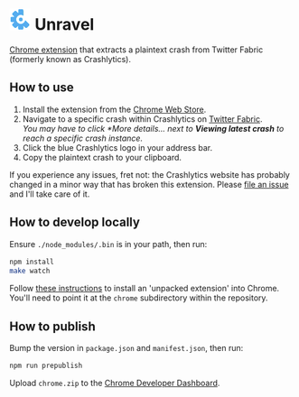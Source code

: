 # ![Icon](/chrome/img/icon-38.png) Unravel

[Chrome extension](https://chrome.google.com/webstore/detail/unravel/opccdmdchkjidmnneegkgglhgigpkopa)
that extracts a plaintext crash from Twitter Fabric (formerly known as
Crashlytics).

## How to use

1. Install the extension from the
   [Chrome Web Store](https://chrome.google.com/webstore/detail/unravel/opccdmdchkjidmnneegkgglhgigpkopa).
2. Navigate to a specific crash within Crashlytics on
   [Twitter Fabric](https://fabric.io).  
   _You may have to click **More details...* next to **Viewing latest crash**
   to reach a specific crash instance._
3. Click the blue Crashlytics logo in your address bar.
4. Copy the plaintext crash to your clipboard.

If you experience any issues, fret not: the Crashlytics website has probably
changed in a minor way that has broken this extension. Please
[file an issue](https://github.com/jamesreggio/unravel/issues/new) and I'll
take care of it.

## How to develop locally

Ensure `./node_modules/.bin` is in your path, then run:

```sh
npm install
make watch
```

Follow [these instructions](https://developer.chrome.com/extensions/getstarted#unpacked)
to install an 'unpacked extension' into Chrome. You'll need to point it at the
`chrome` subdirectory within the repository.

## How to publish

Bump the version in `package.json` and `manifest.json`, then run:

```sh
npm run prepublish
```

Upload `chrome.zip` to the
[Chrome Developer Dashboard](https://chrome.google.com/webstore/developer/dashboard).
